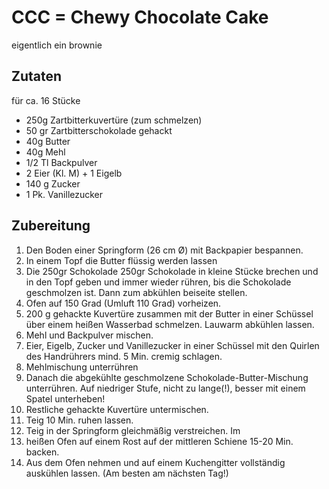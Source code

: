 # CCC = Chewy Chocolate Cake

eigentlich ein brownie

## Zutaten

für ca. 16 Stücke

- 250g Zartbitterkuvertüre (zum schmelzen)
- 50 gr Zartbitterschokolade gehackt
- 40g Butter
- 40g Mehl
- 1/2 Tl Backpulver
- 2 Eier (Kl. M) + 1 Eigelb
- 140 g Zucker
- 1 Pk. Vanillezucker

## Zubereitung

1. Den Boden einer Springform (26 cm Ø) mit Backpapier bespannen.
1. In einem Topf die Butter flüssig werden lassen
1. Die 250gr Schokolade 250gr Schokolade in kleine Stücke brechen und in den Topf geben und immer wieder rühren, bis die Schokolade geschmolzen ist. Dann zum abkühlen beiseite stellen.
1. Ofen auf 150 Grad (Umluft 110 Grad) vorheizen.
1. 200 g gehackte Kuvertüre zusammen mit der Butter in einer Schüssel über einem heißen Wasserbad schmelzen. Lauwarm abkühlen lassen.
1. Mehl und Backpulver mischen.
1. Eier, Eigelb, Zucker und Vanillezucker in einer Schüssel mit den Quirlen des Handrührers mind. 5 Min. cremig schlagen.
1. Mehlmischung unterrühren
1. Danach die abgekühlte geschmolzene  Schokolade-Butter-Mischung unterrühren. Auf niedriger Stufe, nicht zu lange(!), besser mit einem Spatel unterheben!
1. Restliche gehackte Kuvertüre untermischen.
1. Teig 10 Min. ruhen lassen.
1. Teig in der Springform gleichmäßig verstreichen. Im
1. heißen Ofen auf einem Rost auf der mittleren Schiene 15-20 Min. backen.
1. Aus dem Ofen nehmen und auf einem Kuchengitter vollständig auskühlen lassen. (Am besten am nächsten Tag!)
